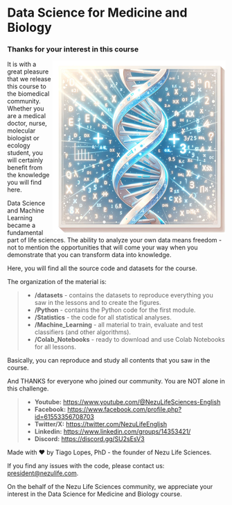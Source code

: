 # Data Science for Medicine and Biology

### Thanks for your interest in this course

<img align="right" src="datasets/vertical_square_image_white_blue_DNA.webp" width='400'>

It is with a great pleasure that we release this course to the biomedical community. Whether you are a medical doctor, nurse, molecular biologist or ecology student, you will certainly benefit from the knowledge you will find here.

Data Science and Machine Learning became a fundamental part of life sciences. The ability to analyze your own data means freedom - not to mention the opportunities that will come your way when you demonstrate that you can transform data into knowledge.

Here, you will find all the source code and datasets for the course.

The organization of the material is:

> - **/datasets** - contains the datasets to reproduce everything you saw in the lessons and to create the figures.
> - **/Python** - contains the Python code for the first module.
> - **/Statistics** - the code for all statistical analyses.
> - **/Machine_Learning** - all material to train, evaluate and test classifiers (and other algorithms).
> - **/Colab_Notebooks** - ready to download and use Colab Notebooks for all lessons.

Basically, you can reproduce and study all contents that you saw in the course.


And THANKS for everyone who joined our community. You are NOT alone in this challenge.

> - **Youtube:** https://www.youtube.com/@NezuLifeSciences-English
> - **Facebook:** https://www.facebook.com/profile.php?id=61553356708703
> - **Twitter/X:** https://twitter.com/NezuLifeEnglish
> - **Linkedin:** https://www.linkedin.com/groups/14353421/
> - **Discord:** https://discord.gg/SU2sEsV3


Made with ❤️  by Tiago Lopes, PhD - the founder of Nezu Life Sciences.

If you find any issues with the code, please contact us: president@nezulife.com.

On the behalf of the Nezu Life Sciences community, we appreciate your interest in the Data Science for Medicine and Biology course.
